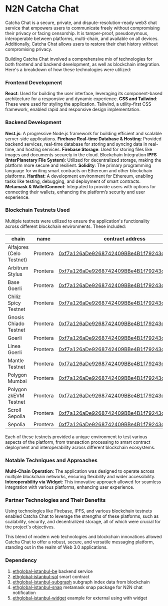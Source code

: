# N2N Catcha Chat

Catcha Chat is a secure, private, and dispute-resolution-ready web3 chat service that empowers users to communicate freely without compromising their privacy or facing censorship. It is tamper-proof, pseudonymous, interoperable between platforms, multi-chain, and available on all devices. Additionally, Catcha Chat allows users to restore their chat history without compromising privacy.

Building Catcha Chat involved a comprehensive mix of technologies for both frontend and backend development, as well as blockchain integration. Here's a breakdown of how these technologies were utilized:

### Frontend Development
<strong>React</strong>: Used for building the user interface, leveraging its component-based architecture for a responsive and dynamic experience.
<strong>CSS and Tailwind</strong>: These were used for styling the application. Tailwind, a utility-first CSS framework, enabled rapid and responsive design implementation.

### Backend Development
<strong>Nest.js</strong>: A progressive Node.js framework for building efficient and scalable server-side applications.
<strong>Firebase Real-time Database & Hosting</strong>: Provided backend services, real-time database for storing and syncing data in real-time, and hosting services.
<strong>Firebase Storage</strong>: Used for storing files like images and documents securely in the cloud.
Blockchain Integration
<strong>IPFS (InterPlanetary File System)</strong>: Utilized for decentralized storage, making the platform more secure and resilient.
<strong>Solidity</strong>: The primary programming language for writing smart contracts on Ethereum and other blockchain platforms.
<strong>Hardhat</strong>: A development environment for Ethereum, enabling tasks like testing, debugging, and deployment of smart contracts.
<strong>Metamask & WalletConnect</strong>: Integrated to provide users with options for connecting their wallets, enhancing the platform’s security and user experience.

### Blockchain Testnets Used
Multiple testnets were utilized to ensure the application's functionality across different blockchain environments. These included:

| chain                    | name     | contract address                                                                                                                                            |
|--------------------------|----------|-------------------------------------------------------------------------------------------------------------------------------------------------------------|
| Alfajores (Celo Testnet) | Prontera | [0xf7a126aDe9268742409BBe4B1f79243c6430605A](https://alfajores.celoscan.io/address/0xf7a126aDe9268742409BBe4B1f79243c6430605A#code)                         |
| Arbitrum Stylus          | Prontera | [0xf7a126aDe9268742409BBe4B1f79243c6430605A](https://stylus-testnet-explorer.arbitrum.io/address/0xf7a126aDe9268742409BBe4B1f79243c6430605A#code)           |
| Base Goerli              | Prontera | [0xf7a126aDe9268742409BBe4B1f79243c6430605A](https://goerli.basescan.org/address/0xf7a126aDe9268742409BBe4B1f79243c6430605A#code)                           |
| Chiliz Spicy Testnet     | Prontera | [0xf7a126aDe9268742409BBe4B1f79243c6430605A](https://spicy-explorer.chiliz.com/address/0xf7a126aDe9268742409BBe4B1f79243c6430605A#code)                     |
| Gnosis Chiado Testnet    | Prontera | [0xf7a126aDe9268742409BBe4B1f79243c6430605A](https://gnosis-chiado.blockscout.com/address/0xf7a126aDe9268742409BBe4B1f79243c6430605A?tab=contract)          |
| Goerli                   | Prontera | [0xf7a126aDe9268742409BBe4B1f79243c6430605A](https://goerli.etherscan.io/address/0xf7a126aDe9268742409BBe4B1f79243c6430605A#code)                           |
| Linea Goerli             | Prontera | [0xf7a126aDe9268742409BBe4B1f79243c6430605A](https://goerli.lineascan.build/address/0xf7a126aDe9268742409BBe4B1f79243c6430605A#code)                        |
| Mantle Testnet           | Prontera | [0xf7a126aDe9268742409BBe4B1f79243c6430605A](https://explorer.testnet.mantle.xyz/address/0xf7a126aDe9268742409BBe4B1f79243c6430605A/contracts#address-tabs) |
| Polygon Mumbai           | Prontera | [0xf7a126aDe9268742409BBe4B1f79243c6430605A](https://mumbai.polygonscan.com/address/0xf7a126aDe9268742409BBe4B1f79243c6430605A#code)                        |
| Polygon zkEVM Testnet    | Prontera | [0xf7a126aDe9268742409BBe4B1f79243c6430605A](https://testnet-zkevm.polygonscan.com/address/0xf7a126aDe9268742409BBe4B1f79243c6430605A#code)                 |
| Scroll Sepolia           | Prontera | [0xf7a126aDe9268742409BBe4B1f79243c6430605A](https://sepolia.scrollscan.dev/address/0xf7a126aDe9268742409BBe4B1f79243c6430605A#code)                        |
| Sepolia                  | Prontera | [0xf7a126aDe9268742409BBe4B1f79243c6430605A](https://sepolia.etherscan.io/address/0xf7a126aDe9268742409BBe4B1f79243c6430605A#code)                          |

Each of these testnets provided a unique environment to test various aspects of the platform, from transaction processing to smart contract deployment and interoperability across different blockchain ecosystems.

### Notable Techniques and Approaches
<strong>Multi-Chain Operation</strong>: The application was designed to operate across multiple blockchain networks, ensuring flexibility and wider accessibility.
<strong>Interoperability via Widget</strong>: This innovative approach allowed for seamless integration with various platforms, enhancing user experience.

### Partner Technologies and Their Benefits
Using technologies like Firebase, IPFS, and various blockchain testnets enabled Catcha Chat to leverage the strengths of these platforms, such as scalability, security, and decentralized storage, all of which were crucial for the project's objectives.

This blend of modern web technologies and blockchain innovations allowed Catcha Chat to offer a robust, secure, and versatile messaging platform, standing out in the realm of Web 3.0 applications.

### Dependency 
1. [ethglobal-istanbul-be](https://github.com/social-bureau/ethglobal-istanbul-be) backend service
2. [ethglobal-istanbul-sol](https://github.com/social-bureau/ethglobal-istanbul-sol) smart contract
3. [ethglobal-istanbul-subgraph](https://github.com/social-bureau/ethglobal-istanbul-subgraph) subgraph index data from blockchain
4. [ethglobal-istanbul-snap](https://github.com/social-bureau/ethglobal-istanbul-snap) metamask snap package for N2N chat notification
5. [ethglobal-istanbul-widget](https://github.com/social-bureau/ethglobal-istanbul-widget) example for external using with widget
